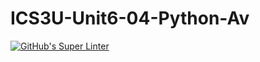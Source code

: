 # ICS3U-Unit6-04-Python-Av

[![GitHub's Super Linter](https://github.com/liam-fletcher1/ICS3U-Unit6-04-Python-Av/workflows/GitHub's%20Super%20Linter/badge.svg)](https://github.com/liam-fletcher1/ICS3U-Unit6-04-Python-Av/actions)
